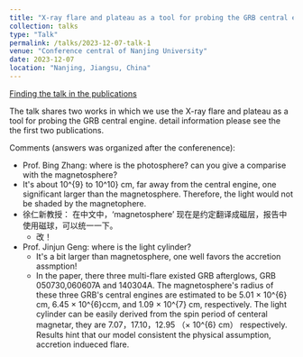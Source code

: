 ```yaml
---
title: "X-ray flare and plateau as a tool for probing the GRB central engine"
collection: talks
type: "Talk"
permalink: /talks/2023-12-07-talk-1
venue: "Conference central of Nanjing University"
date: 2023-12-07
location: "Nanjing, Jiangsu, China"
---
```


[Finding the talk in the publications](https://tianci-zheng.github.io/publications/)

The talk shares two works in which we use the X-ray flare and plateau as a tool for probing the GRB central engine. detail information please see the the first two publications.

Comments (answers was organized after the conferenence): 
  * Prof. Bing Zhang: where is the photosphere? can you give a comparise with the magnetosphere?
   * It's about 10^{9} to 10^10} cm, far away from the central engine, one significant larger than the magnetosphere. Therefore, the light would not be shaded by the magnetophere.
  * 徐仁新教授： 在中文中，‘magnetosphere’ 现在是约定翻译成磁层，报告中使用磁球，可以统一一下。
    * 改！
  * Prof. Jinjun Geng: where is the light cylinder?
    * It's a bit larger than magnetosphere, one well favors the accretion assmption! 
    * In the paper, there three multi-flare existed GRB afterglows, GRB 050730,060607A and 140304A. The magnetosphere's radius of these three GRB's central engines are estimated to be 5.01 × 10^{6} cm, 6.45 × 10^{6}ccm, and 1.09 × 10^{7} cm, respectively. The light cylinder can be easily derived from the spin period of centeral magnetar, they are 7.07，17.10，12.95 （× 10^{6} cm） respectively. Results hint that our model consistent the physical assumption, accretion indueced flare.
